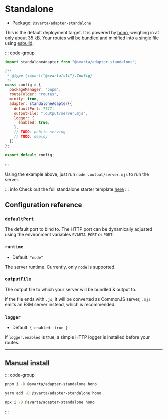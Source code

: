 # Standalone

- Package: `@svarta/adapter-standalone`

This is the default deployment target. It is powered by [hono](https://hono.dev/), weighing in at only about 35 kB. Your routes will be bundled and minified into a single file using [esbuild](https://esbuild.github.io/).

::: code-group

```js [svarta.config.mjs]
import standaloneAdapter from "@svarta/adapter-standalone";

/**
 * @type {import("@svarta/cli").Config}
 */
const config = {
  packageManager: "pnpm",
  routeFolder: "routes",
  minify: true,
  adapter: standaloneAdapter({
    defaultPort: 7777,
    outputFile: ".output/server.mjs",
    logger: {
      enabled: true,
    },
    // TODO: public serving
    // TODO: deploy
  }),
};

export default config;
```

:::

Using the example above, just run `node .output/server.mjs` to run the server.

::: info
Check out the full standalone starter template [here](https://github.com/svartajs/svarta/tree/main/templates/starter-http)
:::

## Configuration reference

### `defaultPort`

The default port to bind to. The HTTP port can be dynamically adjusted using the environment variables `SVARTA_PORT` or `PORT`.

### `runtime`

- Default: `"node"`

The server runtime. Currently, only `node` is supported.

<!-- TODO: deno, bun -->

### `outputFile`

The output file to which your server will be bundled & output to.

If the file ends with `.js`, it will be converted as CommonJS server, `.mjs` emits an ESM server instead, which is recommended.

### `logger`

- Default: `{ enabled: true }`

If `logger.enabled` is true, a simple HTTP logger is installed before your routes.

<!-- // TODO: public serving
// TODO: deploy -->

---

## Manual install

<!-- TODO: peers not required with auto install -->

::: code-group

```bash [pnpm]
pnpm i -D @svarta/adapter-standalone hono
```

```bash [yarn]
yarn add -D @svarta/adapter-standalone hono
```

```bash [npm]
npx i -D @svarta/adapter-standalone hono
```

:::
